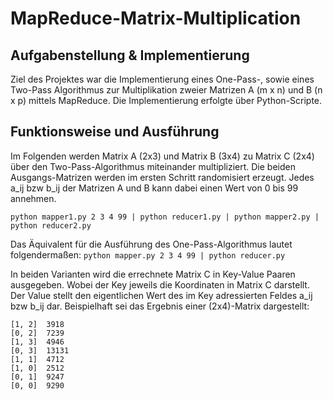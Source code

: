 # MapReduce-Matrix-Multiplication

## Aufgabenstellung & Implementierung
Ziel des Projektes war die Implementierung eines One-Pass-, sowie eines Two-Pass Algorithmus zur Multiplikation zweier Matrizen A (m x n) und B (n x p) mittels MapReduce. Die Implementierung erfolgte über Python-Scripte.

## Funktionsweise und Ausführung
Im Folgenden werden Matrix A (2x3) und Matrix B (3x4) zu Matrix C (2x4) über den Two-Pass-Algorithmus miteinander multipliziert. Die beiden Ausgangs-Matrizen werden im ersten Schritt randomisiert erzeugt. Jedes a_ij bzw b_ij der Matrizen A und B kann dabei einen Wert von 0 bis 99 annehmen.

```python mapper1.py 2 3 4 99 | python reducer1.py | python mapper2.py | python reducer2.py```

Das Äquivalent für die Ausführung des One-Pass-Algorithmus lautet folgendermaßen:
```python mapper.py 2 3 4 99 | python reducer.py``` 

In beiden Varianten wird die errechnete Matrix C in Key-Value Paaren ausgegeben. Wobei der Key jeweils die Koordinaten in Matrix C darstellt. Der Value stellt den eigentlichen Wert des im Key adressierten Feldes a_ij bzw b_ij dar. Beispielhaft sei das Ergebnis einer (2x4)-Matrix dargestellt:

```
[1, 2]  3918
[0, 2]  7239
[1, 3]  4946
[0, 3]  13131
[1, 1]  4712
[1, 0]  2512
[0, 1]  9247
[0, 0]  9290
```
